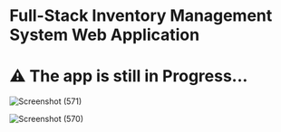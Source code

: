# Full-Stack Inventory Management System Web Application

# ⚠️ The app is still in Progress...


![Screenshot (571)](https://github.com/user-attachments/assets/bad98dea-7293-4b68-8bec-3d4c76ee25cc)


![Screenshot (570)](https://github.com/user-attachments/assets/e6e03da8-1319-468e-99c9-cec259c3af39)
